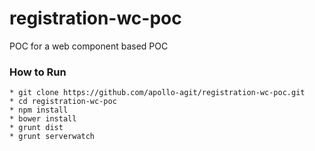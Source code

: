 # registration-wc-poc
POC for a web component based POC

### How to Run

```
* git clone https://github.com/apollo-agit/registration-wc-poc.git
* cd registration-wc-poc
* npm install
* bower install
* grunt dist
* grunt serverwatch
```
